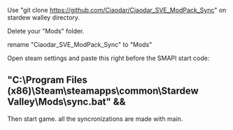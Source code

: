 Use "git clone https://github.com/Ciaodar/Ciaodar_SVE_ModPack_Sync" on stardew walley directory. 

Delete your "Mods" folder. 

rename "Ciaodar_SVE_ModPack_Sync" to "Mods"

Open steam settings and paste this right before the SMAPI start code:

  "C:\Program Files (x86)\Steam\steamapps\common\Stardew Valley\Mods\sync.bat" && 
  -


Then start game. all the syncronizations are made with main.
